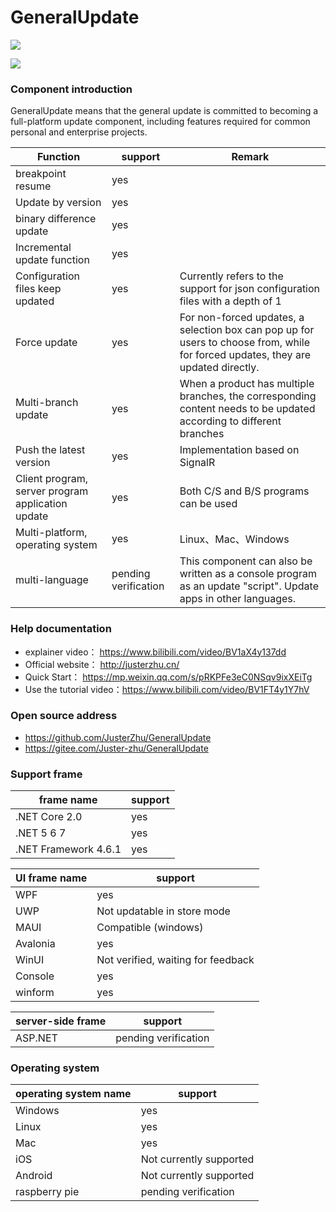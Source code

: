 # GeneralUpdate #
![](https://img.shields.io/github/license/WELL-E/AutoUpdater?color=blue)


![](imgs/GeneralUpdate_h.png)

### Component introduction ###

GeneralUpdate means that the general update is committed to becoming a full-platform update component, including features required for common personal and enterprise projects.

| Function                                          | support              | Remark                                                       |
| ------------------------------------------------- | -------------------- | ------------------------------------------------------------ |
| breakpoint resume                                 | yes                  |                                                              |
| Update by version                                 | yes                  |                                                              |
| binary difference update                          | yes                  |                                                              |
| Incremental update function                       | yes                  |                                                              |
| Configuration files keep updated                  | yes                  | Currently refers to the support for json configuration files with a depth of 1 |
| Force update                                      | yes                  | For non-forced updates, a selection box can pop up for users to choose from, while for forced updates, they are updated directly. |
| Multi-branch update                               | yes                  | When a product has multiple branches, the corresponding content needs to be updated according to different branches |
| Push the latest version                           | yes                  | Implementation based on SignalR                              |
| Client program, server program application update | yes                  | Both C/S and B/S programs can be used                        |
| Multi-platform, operating system                  | yes                  | Linux、Mac、Windows                                          |
| multi-language                                    | pending verification | This component can also be written as a console program as an update "script". Update apps in other languages. |



### Help documentation ###

- explainer video： https://www.bilibili.com/video/BV1aX4y137dd
- Official website： http://justerzhu.cn/
- Quick Start： https://mp.weixin.qq.com/s/pRKPFe3eC0NSqv9ixXEiTg
- Use the tutorial video：https://www.bilibili.com/video/BV1FT4y1Y7hV

### Open source address ###

- https://github.com/JusterZhu/GeneralUpdate
- https://gitee.com/Juster-zhu/GeneralUpdate

### Support frame

| frame name           | support |
| -------------------- | ------- |
| .NET Core 2.0        | yes     |
| .NET 5 6 7           | yes     |
| .NET Framework 4.6.1 | yes     |

| UI frame name | support                            |
| ------------- | ---------------------------------- |
| WPF           | yes                                |
| UWP           | Not updatable in store mode        |
| MAUI          | Compatible (windows)               |
| Avalonia      | yes                                |
| WinUI         | Not verified, waiting for feedback |
| Console       | yes                                |
| winform       | yes                                |

| server-side frame | support              |
| ----------------- | -------------------- |
| ASP.NET           | pending verification |

### Operating system

| operating system name | support                 |
| --------------------- | ----------------------- |
| Windows               | yes                     |
| Linux                 | yes                     |
| Mac                   | yes                     |
| iOS                   | Not currently supported |
| Android               | Not currently supported |
| raspberry pie         | pending verification    |
